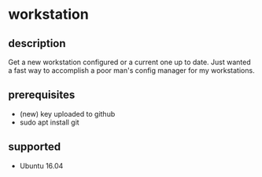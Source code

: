 # workstation

## description
Get a new workstation configured or a current one up to date. Just wanted a fast way to accomplish a poor man's config manager for my workstations.

## prerequisites
* (new) key uploaded to github
* sudo apt install git

## supported
* Ubuntu 16.04
